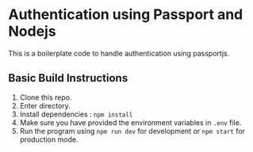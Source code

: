# Authentication using Passport and Nodejs

This is a boilerplate code to handle authentication using passportjs. 

## Basic Build Instructions

1. Clone this repo.
2. Enter directory.
3. Install dependencies : `npm install`
4. Make sure you have provided the environment variables in `.env` file.
5. Run the program using `npm run dev` for development or `npm start` for production mode.